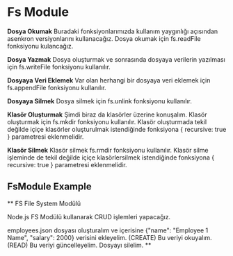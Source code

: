 # Fs Module

**Dosya Okumak**
Buradaki fonksiyonlarımızda kullanım yaygınlığı açısından asenkron versiyonlarını kullanacağız. Dosya okumak için fs.readFile fonksiyonu kulancağız.

**Dosya Yazmak**
Dosya oluşturmak ve sonrasında dosyaya verilerin yazılması için fs.writeFile fonksiyonu kullanılır.

**Dosyaya Veri Eklemek**
Var olan herhangi bir dosyaya veri eklemek için fs.appendFile fonksiyonu kullanılır.

**Dosyaya Silmek**
Dosya silmek için fs.unlink fonksiyonu kullanılır.

**Klasör Oluşturmak**
Şimdi biraz da klasörler üzerine konuşalım. Klasör oluşturmak için fs.mkdir fonksiyonu kullanılır. Klasör oluşturmada tekil değilde içiçe klasörler oluşturulmak istendiğinde fonksiyona { recursive: true } parametresi eklenmelidir. 

**Klasör Silmek**
Klasör silmek fs.rmdir fonksiyonu kullanılır. Klasör silme işleminde de tekil değilde içiçe klasörlersilmek istendiğinde fonksiyona { recursive: true } parametresi eklenmelidir. 

## FsModule Example
**
FS File System Modülü

Node.js FS Modülü kullanarak CRUD işlemleri yapacağız.

employees.json dosyası oluşturalım ve içerisine 
{"name": "Employee 1 Name", "salary": 2000} verisini ekleyelim. (CREATE)
Bu veriyi okuyalım. (READ)
Bu veriyi güncelleyelim.
Dosyayı silelim.
**


